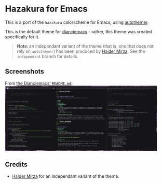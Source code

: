 # Hazakura for Emacs
This is a port of the `hazakura` colorscheme for Emacs, using [autothemer](https://github.com/jasonm23/autothemer).

This is the default theme for [dianciemacs](https://github.com/devraza/dianciemacs) - rather, this theme was created specifically for it.

> **Note**: an independant variant of the theme (that is, one that does not rely on `autothemer`) has been produced by [Haider Mirza](https://github.com/Haider-Mirza). See the `independant` branch for details.

## Screenshots
From [the Dianciemacs' `README.md`](https://github.com/devraza/dianciemacs/blob/main/README.md):
![An image of the Hazakura colorscheme as used in Dianciemacs](screenshot.png)

## Credits
- [Haider Mirza](https://github.com/Haider-Mirza) for an independant variant of the theme.
